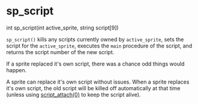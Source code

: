 # sp_script

<Prototype>int sp_script(int active_sprite, string script[9])</Prototype>

`sp_script()` kills any scripts currently owned by `active_sprite`, sets the script for the `active_sprite`, executes the `main` procedure of the script, and returns the script number of the new script.

<VersionInfo dink="< 1.08">

If a sprite replaced it's own script, there was a chance odd things would happen.

</VersionInfo>

<VersionInfo dink="1.08" freedink="all">

A sprite can replace it's own script without issues. When a sprite replaces it's own script, the old script will be killed off automatically at that time (unless using [script_attach(0)](./script-attach.md) to keep the script alive).

</VersionInfo>